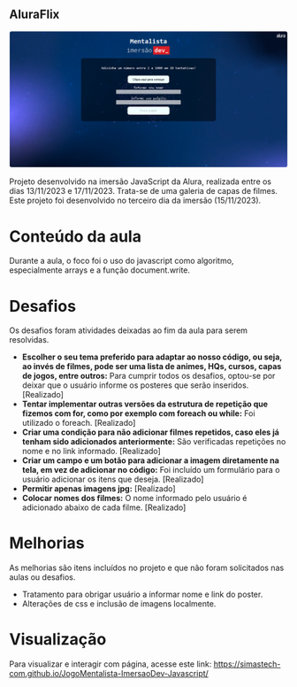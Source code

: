 ## AluraFlix

<img src="https://github.com/simastech-com/JogoMentalista-ImersaoDev-Javascript/blob/main/img/splash.png" width="600">

Projeto desenvolvido na imersão JavaScript da Alura, realizada entre os dias 13/11/2023 e 17/11/2023. Trata-se de uma galeria de capas de filmes. Este projeto foi desenvolvido no terceiro dia da imersão (15/11/2023).

# Conteúdo da aula
Durante a aula, o foco foi o uso do javascript como algoritmo, especialmente arrays e a função document.write.

# Desafios
Os desafios foram atividades deixadas ao fim da aula para serem resolvidas.

<ul>
    <li><b>Escolher o seu tema preferido para adaptar ao nosso código, ou seja, ao invés de filmes, pode ser uma lista de animes, HQs, cursos, capas de jogos, entre outros:</b> Para cumprir todos os desafios, optou-se por deixar que o usuário informe os posteres que serão inseridos. [Realizado]</li>
    <li><b>Tentar implementar outras versões da estrutura de repetição que fizemos com for, como por exemplo com foreach ou while:</b> Foi utilizado o foreach. [Realizado]</li>
    <li><b>Criar uma condição para não adicionar filmes repetidos, caso eles já tenham sido adicionados anteriormente:</b> São verificadas repetições no nome e no link informado. [Realizado]</li>
    <li><b>Criar um campo e um botão para adicionar a imagem diretamente na tela, em vez de adicionar no código:</b> Foi incluído um formulário para o usuário adicionar os itens que deseja. [Realizado]</li>
    <li><b>Permitir apenas imagens jpg:</b> [Realizado]</li>
    <li><b>Colocar nomes dos filmes:</b> O nome informado pelo usuário é adicionado abaixo de cada filme. [Realizado]</li>
</ul>

# Melhorias
As melhorias são itens incluídos no projeto e que não foram solicitados nas aulas ou desafios.

<ul>
    <li>Tratamento para obrigar usuário a informar nome e link do poster.</li>
    <li>Alterações de css e inclusão de imagens localmente.</li>
</ul>

# Visualização
Para visualizar e interagir com  página, acesse este link: https://simastech-com.github.io/JogoMentalista-ImersaoDev-Javascript/

